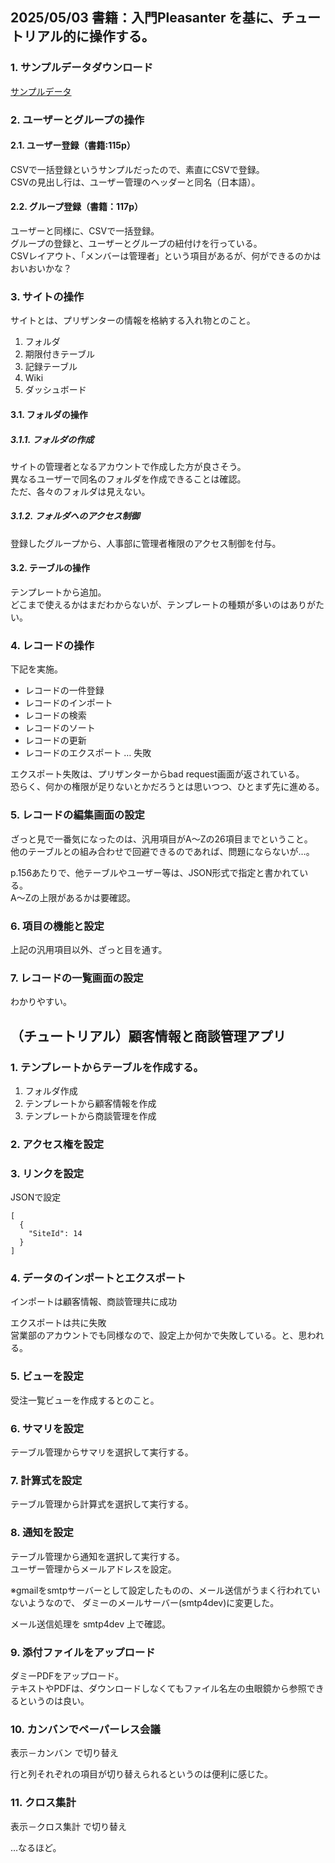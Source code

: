 ## 2025/05/03 書籍：入門Pleasanter を基に、チュートリアル的に操作する。

### 1. サンプルデータダウンロード

[サンプルデータ](https://pleasanter.org/books/000001/index.html)


### 2. ユーザーとグループの操作

#### 2.1. ユーザー登録（書籍:115p）

CSVで一括登録というサンプルだったので、素直にCSVで登録。  
CSVの見出し行は、ユーザー管理のヘッダーと同名（日本語）。  

#### 2.2. グループ登録（書籍：117p）

ユーザーと同様に、CSVで一括登録。  
グループの登録と、ユーザーとグループの紐付けを行っている。  
CSVレイアウト、「メンバーは管理者」という項目があるが、何ができるのかはおいおいかな？  

### 3. サイトの操作

サイトとは、プリザンターの情報を格納する入れ物とのこと。  

1. フォルダ
2. 期限付きテーブル
3. 記録テーブル
4. Wiki
5. ダッシュボード


#### 3.1. フォルダの操作

##### 3.1.1. フォルダの作成

サイトの管理者となるアカウントで作成した方が良さそう。  
異なるユーザーで同名のフォルダを作成できることは確認。  
ただ、各々のフォルダは見えない。  

##### 3.1.2. フォルダへのアクセス制御

登録したグループから、人事部に管理者権限のアクセス制御を付与。

#### 3.2. テーブルの操作

テンプレートから追加。  
どこまで使えるかはまだわからないが、テンプレートの種類が多いのはありがたい。  

### 4. レコードの操作

下記を実施。

* レコードの一件登録
* レコードのインポート
* レコードの検索
* レコードのソート
* レコードの更新
* レコードのエクスポート … 失敗

エクスポート失敗は、プリザンターからbad request画面が返されている。  
恐らく、何かの権限が足りないとかだろうとは思いつつ、ひとまず先に進める。  

### 5. レコードの編集画面の設定

ざっと見で一番気になったのは、汎用項目がA～Zの26項目までということ。  
他のテーブルとの組み合わせで回避できるのであれば、問題にならないが…。 

p.156あたりで、他テーブルやユーザー等は、JSON形式で指定と書かれている。  
A～Zの上限があるかは要確認。  

### 6. 項目の機能と設定

上記の汎用項目以外、ざっと目を通す。  

### 7. レコードの一覧画面の設定

わかりやすい。


## （チュートリアル）顧客情報と商談管理アプリ

### 1. テンプレートからテーブルを作成する。

1. フォルダ作成
2. テンプレートから顧客情報を作成
3. テンプレートから商談管理を作成

### 2. アクセス権を設定

### 3. リンクを設定

JSONで設定

```
[
  {
    "SiteId": 14
  }
]
```

### 4. データのインポートとエクスポート

インポートは顧客情報、商談管理共に成功

エクスポートは共に失敗  
営業部のアカウントでも同様なので、設定上か何かで失敗している。と、思われる。

### 5. ビューを設定

受注一覧ビューを作成するとのこと。  

### 6. サマリを設定

テーブル管理からサマリを選択して実行する。

### 7. 計算式を設定

テーブル管理から計算式を選択して実行する。

### 8. 通知を設定

テーブル管理から通知を選択して実行する。  
ユーザー管理からメールアドレスを設定。  

※gmailをsmtpサーバーとして設定したものの、メール送信がうまく行われていないようなので、
ダミーのメールサーバー(smtp4dev)に変更した。  

メール送信処理を smtp4dev 上で確認。

### 9. 添付ファイルをアップロード

ダミーPDFをアップロード。  
テキストやPDFは、ダウンロードしなくてもファイル名左の虫眼鏡から参照できるというのは良い。  

### 10. カンバンでペーパーレス会議

表示－カンバン で切り替え  

行と列それぞれの項目が切り替えられるというのは便利に感じた。

### 11. クロス集計

表示－クロス集計 で切り替え

…なるほど。


